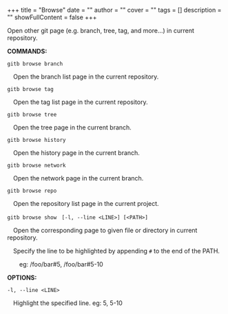 +++
title = "Browse"
date = ""
author = ""
cover = ""
tags = []
description = ""
showFullContent = false
+++

Open other git page (e.g. branch, tree, tag, and more...) in current repository.

__COMMANDS:__

`gitb browse branch`

&emsp;Open the branch list page in the current repository.

`gitb browse tag`

&emsp;Open the tag list page in the current repository.

`gitb browse tree`

&emsp;Open the tree page in the current branch.

`gitb browse history`

&emsp;Open the history page in the current branch.

`gitb browse network`

&emsp;Open the network page in the current branch.

`gitb browse repo`

&emsp;Open the repository list page in the current project.

`gitb browse show　[-l, --line <LINE>] [<PATH>]`

&emsp;Open the corresponding page to given file or directory in current repository.

&emsp;Specify the line to be highlighted by appending `#` to the end of the PATH.

&emsp;&emsp;eg: /foo/bar#5, /foo/bar#5-10

__OPTIONS:__

`-l, --line <LINE>`

&emsp;Highlight the specified line. eg: 5, 5-10